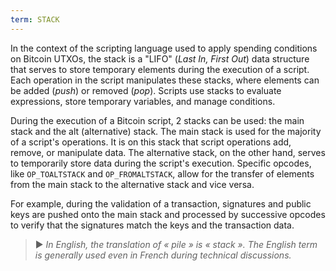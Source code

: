 ```yaml
---
term: STACK
---
```


In the context of the scripting language used to apply spending conditions on Bitcoin UTXOs, the stack is a "LIFO" (*Last In, First Out*) data structure that serves to store temporary elements during the execution of a script. Each operation in the script manipulates these stacks, where elements can be added (*push*) or removed (*pop*). Scripts use stacks to evaluate expressions, store temporary variables, and manage conditions.

During the execution of a Bitcoin script, 2 stacks can be used: the main stack and the alt (alternative) stack. The main stack is used for the majority of a script's operations. It is on this stack that script operations add, remove, or manipulate data. The alternative stack, on the other hand, serves to temporarily store data during the script's execution. Specific opcodes, like `OP_TOALTSTACK` and `OP_FROMALTSTACK`, allow for the transfer of elements from the main stack to the alternative stack and vice versa.

For example, during the validation of a transaction, signatures and public keys are pushed onto the main stack and processed by successive opcodes to verify that the signatures match the keys and the transaction data.

> ► *In English, the translation of « pile » is « stack ». The English term is generally used even in French during technical discussions.*